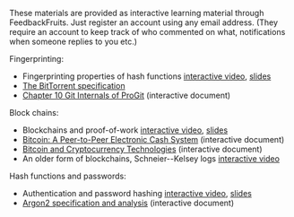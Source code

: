 These materials are provided as interactive learning material through 
FeedbackFruits. Just register an account using any email address. (They require 
an account to keep track of who commented on what, notifications when someone 
replies to you etc.)

Fingerprinting:

  - Fingerprinting properties of hash functions
    [interactive video][fingerprinting],
    [slides][fingerprinting-slides]
  - [The BitTorrent specification][bittorrent]
  - [Chapter 10 Git Internals of ProGit][git-objects] (interactive document)

[fingerprinting]: https://eu.feedbackfruits.com/groups/activity-group/a30d941e-f038-4f2d-b128-61f287754a73
[fingerprinting-slides]: https://canvas.kth.se/courses/22114/files/3827575/download?wrap=1
[bittorrent]: https://www.bittorrent.org/beps/bep_0003.html
[git-objects]: https://eu.feedbackfruits.com/groups/activity-group/b5c2cbc5-02c6-4857-a472-677a6f52089c

Block chains:

  - Blockchains and proof-of-work
    [interactive video][blockchains],
    [slides][blockchains-slides]
  - [Bitcoin: A Peer-to-Peer Electronic Cash System][bitcoin-paper] 
    (interactive document)
  - [Bitcoin and Cryptocurrency Technologies][princeton-bitcoin] (interactive 
    document)
  - An older form of blockchains, Schneier--Kelsey logs
    [interactive video][logging]

[blockchains]: /dev/null
[blockchains-slides]: https://canvas.kth.se/courses/22114/files/3827591/download?wrap=1
[bitcoin-paper]: https://eu.feedbackfruits.com/groups/activity-group/e57105b0-5e45-42a2-bf71-1da8982bd7d4
[princeton-bitcoin]: https://eu.feedbackfruits.com/groups/activity-group/23a23407-90ec-4701-a31a-710b3ea93237
[logging]: https://eu.feedbackfruits.com/courses/activity-course/1765ba4a-4d45-4292-95a0-415890b2f7c6

Hash functions and passwords:

  - Authentication and password hashing
    [interactive video][passwd-hashing],
    [slides][passwd-hashing-slides]
  - [Argon2 specification and analysis][argon2] (interactive document)

[passwd-hashing]: https://eu.feedbackfruits.com/groups/activity-group/110307a1-c8f7-4441-99ad-36c152244330
[passwd-hashing-slides]: https://canvas.kth.se/courses/22114/files/3827649/download?wrap=1
[argon2]: https://eu.feedbackfruits.com/groups/activity-group/da4d5d39-bc19-4e99-89e0-e50c12435a34

